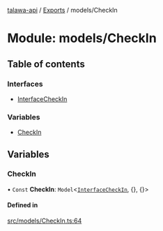 [talawa-api](../README.md) / [Exports](../modules.md) / models/CheckIn

# Module: models/CheckIn

## Table of contents

### Interfaces

- [InterfaceCheckIn](../interfaces/models_CheckIn.InterfaceCheckIn.md)

### Variables

- [CheckIn](models_CheckIn.md#checkin)

## Variables

### CheckIn

• `Const` **CheckIn**: `Model`\<[`InterfaceCheckIn`](../interfaces/models_CheckIn.InterfaceCheckIn.md), {}, {}\>

#### Defined in

[src/models/CheckIn.ts:64](https://github.com/PalisadoesFoundation/talawa-api/blob/55cb3be/src/models/CheckIn.ts#L64)
